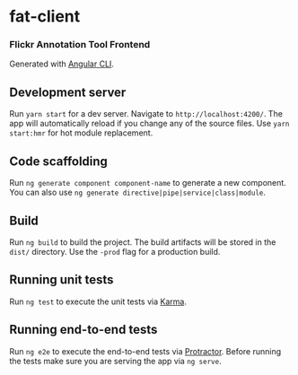 # fat-client
### Flickr Annotation Tool Frontend

Generated with [Angular CLI](https://github.com/angular/angular-cli).

## Development server

Run `yarn start` for a dev server. Navigate to `http://localhost:4200/`. The app will automatically reload if you change any of the source files.
Use `yarn start:hmr` for hot module replacement.

## Code scaffolding

Run `ng generate component component-name` to generate a new component. You can also use `ng generate directive|pipe|service|class|module`.

## Build

Run `ng build` to build the project. The build artifacts will be stored in the `dist/` directory. Use the `-prod` flag for a production build.

## Running unit tests

Run `ng test` to execute the unit tests via [Karma](https://karma-runner.github.io).

## Running end-to-end tests

Run `ng e2e` to execute the end-to-end tests via [Protractor](http://www.protractortest.org/).
Before running the tests make sure you are serving the app via `ng serve`.
